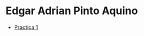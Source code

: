 # Edgar Adrian Pinto Aquino

- [Practica 1](https://edgarpinto38.github.io/Web-Parcial2-EdgarPinto/)
